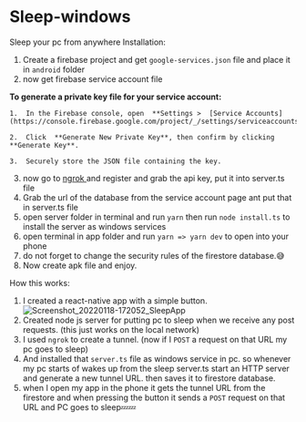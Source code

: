 # Sleep-windows
Sleep your pc from anywhere
Installation:
1. Create a firebase project and get `google-services.json` file and place it in `android` folder
2. now get firebase service account file

**To generate a private key file for your service account:**

	1.  In the Firebase console, open  **Settings >  [Service Accounts](https://console.firebase.google.com/project/_/settings/serviceaccounts/adminsdk)**.
	    
	2.  Click  **Generate New Private Key**, then confirm by clicking  **Generate Key**.
	    
	3.  Securely store the JSON file containing the key.

3. now go to [ngrok ](https://ngrok.com/) and register and grab the api key, put it into server.ts file
4. Grab the url of the database from the service account page ant put that in server.ts file
5. open server folder in terminal and run `yarn` then run `node install.ts` to install the server as windows services
6. open terminal in app folder and run `yarn => yarn dev`  to open into your phone
7. do not forget to change the security rules of the firestore database.😅
8. Now create apk file and enjoy.

How this works:
1. I created a react-native app with a simple button.
![Screenshot_20220118-172052_SleepApp](https://user-images.githubusercontent.com/68942390/149933495-301c761f-066d-48e3-a056-8e540739009c.png)
3. Created node js server for putting pc to sleep when we receive any post requests. (this just works on the local network)
4. I used `ngrok` to create a tunnel. (now if I `POST` a request on that URL my pc goes to sleep)
5. And installed that `server.ts` file as windows service in pc. so whenever my pc starts of wakes up from the sleep server.ts start an HTTP server and generate a new tunnel URL. then saves it to firestore database.
6. when I open my app in the phone it gets the tunnel URL from the firestore and when pressing the button it sends a `POST` request on that URL and PC goes to sleep💤💤

